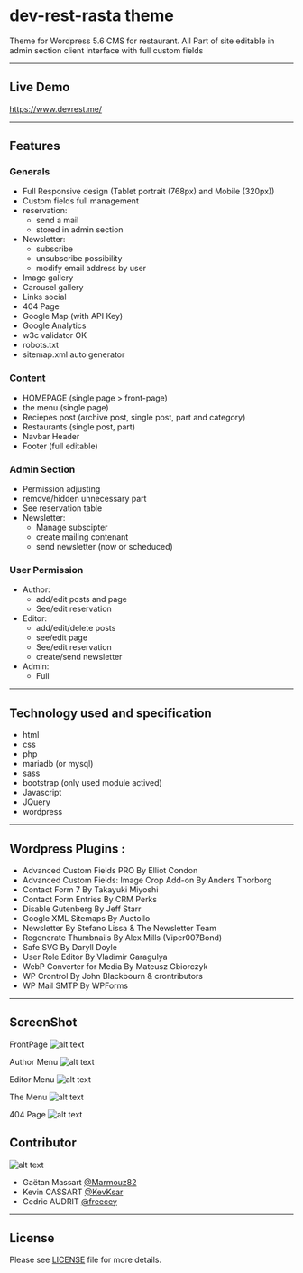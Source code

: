 # dev-rest-rasta theme
Theme for Wordpress 5.6 CMS for restaurant. All Part of site editable in admin section
client interface with full custom fields

___

## Live Demo

https://www.devrest.me/

___

## Features
### Generals
- Full Responsive design (Tablet portrait (768px) and Mobile (320px))
- Custom fields full management
- reservation:
  - send a mail 
  - stored in admin section
- Newsletter:
  - subscribe
  - unsubscribe possibility
  - modify email address by user
- Image gallery
- Carousel gallery
- Links social
- 404 Page
- Google Map (with API Key)
- Google Analytics
- w3c validator OK
- robots.txt
- sitemap.xml auto generator

### Content
- HOMEPAGE (single page > front-page)
- the menu (single page)
- Reciepes post (archive post, single post, part and category)
- Restaurants (single post, part)
- Navbar Header
- Footer (full editable)

### Admin Section
- Permission adjusting
- remove/hidden unnecessary part
- See reservation table
- Newsletter:
  - Manage subscipter
  - create mailing contenant
  - send newsletter (now or scheduced)

### User Permission
- Author:
  - add/edit posts and page
  - See/edit reservation
- Editor:
  - add/edit/delete posts
  - see/edit page
  - See/edit reservation
  - create/send newsletter
- Admin:
  - Full

___


## Technology used and specification

- html
- css
- php
- mariadb (or mysql)
- sass
- bootstrap (only used module actived)
- Javascript
- JQuery
- wordpress

___

## Wordpress Plugins :

- Advanced Custom Fields PRO By Elliot Condon
- Advanced Custom Fields: Image Crop Add-on By Anders Thorborg
- Contact Form 7 By Takayuki Miyoshi
- Contact Form Entries By CRM Perks
- Disable Gutenberg By Jeff Starr
- Google XML Sitemaps By Auctollo 
- Newsletter By Stefano Lissa & The Newsletter Team 
- Regenerate Thumbnails By Alex Mills (Viper007Bond)
- Safe SVG By Daryll Doyle 
- User Role Editor By Vladimir Garagulya
- WebP Converter for Media By Mateusz Gbiorczyk
- WP Crontrol By John Blackbourn & crontributors
- WP Mail SMTP By WPForms

___

## ScreenShot

FrontPage
![alt text](wp-content/themes/dev-rest-rasta/ressources/front.png?raw=true "FrontPage" )

Author Menu
![alt text](wp-content/themes/dev-rest-rasta/ressources/author-menu.png?raw=true "Author Menu" )

Editor Menu
![alt text](wp-content/themes/dev-rest-rasta/ressources/editor-menu.png?raw=true "Editor Menu" )

The Menu
![alt text](wp-content/themes/dev-rest-rasta/ressources/the-menu.png?raw=true "The Menu" )

404 Page
![alt text](wp-content/themes/dev-rest-rasta/ressources/404.png?raw=true "404 Page" )


## Contributor


![alt text](wp-content/themes/dev-rest-rasta/ressources/team-3p.jpg?raw=true "Team Pictures" )


* Gaëtan Massart    [@Marmouz82](https://github.com/Marmouz82)
* Kevin CASSART     [@KevKsar](https://github.com/KevKsar/)
* Cedric AUDRIT     [@freecey](https://github.com/freecey/)


___

## License
Please see [LICENSE](LICENSE) file for more details.
